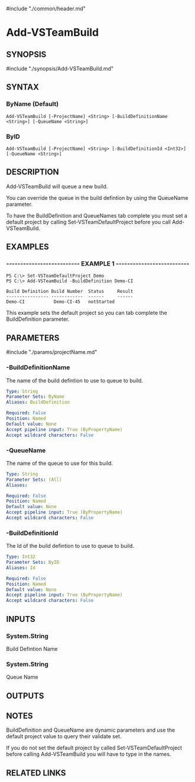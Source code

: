 #include "./common/header.md"

# Add-VSTeamBuild

## SYNOPSIS
#include "./synopsis/Add-VSTeamBuild.md"

## SYNTAX

### ByName (Default)
```
Add-VSTeamBuild [-ProjectName] <String> [-BuildDefinitionName <String>] [-QueueName <String>]
```

### ByID
```
Add-VSTeamBuild [-ProjectName] <String> [-BuildDefinitionId <Int32>] [-QueueName <String>]
```

## DESCRIPTION
Add-VSTeamBuild will queue a new build.

You can override the queue in the build defintion by using the QueueName
parameter.

To have the BuildDefinition and QueueNames tab complete you must set a default
project by calling Set-VSTeamDefaultProject before you call Add-VSTeamBuild.

## EXAMPLES

### -------------------------- EXAMPLE 1 --------------------------
```
PS C:\> Set-VSTeamDefaultProject Demo
PS C:\> Add-VSTeamBuild -BuildDefinition Demo-CI

Build Definition Build Number  Status     Result
---------------- ------------  ------     ------
Demo-CI           Demo-CI-45   notStarted
```

This example sets the default project so you can tab complete the BuildDefinition parameter.

## PARAMETERS

#include "./params/projectName.md"

### -BuildDefinitionName
The name of the build defintion to use to queue to build.

```yaml
Type: String
Parameter Sets: ByName
Aliases: BuildDefinition

Required: False
Position: Named
Default value: None
Accept pipeline input: True (ByPropertyName)
Accept wildcard characters: False
```

### -QueueName
The name of the queue to use for this build.

```yaml
Type: String
Parameter Sets: (All)
Aliases: 

Required: False
Position: Named
Default value: None
Accept pipeline input: True (ByPropertyName)
Accept wildcard characters: False
```

### -BuildDefinitionId
The Id of the build defintion to use to queue to build.

```yaml
Type: Int32
Parameter Sets: ByID
Aliases: Id

Required: False
Position: Named
Default value: None
Accept pipeline input: True (ByPropertyName)
Accept wildcard characters: False
```

## INPUTS

### System.String
Build Defintion Name

### System.String
Queue Name

## OUTPUTS

## NOTES
BuildDefinition and QueueName are dynamic parameters and use the default 
project value to query their validate set. 

If you do not set the default project by called Set-VSTeamDefaultProject before
calling Add-VSTeamBuild you will have to type in the names.

## RELATED LINKS